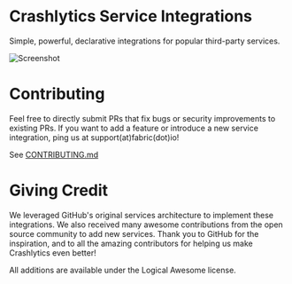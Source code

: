 # Crashlytics Service Integrations #

Simple, powerful, declarative integrations for popular third-party services.

![Screenshot](http://public.crashlytics.com.s3.amazonaws.com/fabric-services-readme-image.png)

# Contributing #

Feel free to directly submit PRs that fix bugs or security improvements to existing PRs.  If you want to add a feature or introduce a new service integration, ping us at support(at)fabric(dot)io!

See [CONTRIBUTING.md](https://github.com/crashlytics/crashlytics-services/blob/master/CONTRIBUTING.md)

# Giving Credit #

We leveraged GitHub's original services architecture to implement these integrations. We also received many awesome contributions from the open source community to add new services. Thank you to GitHub for the inspiration, and to all the amazing contributors for helping us make Crashlytics even better!

All additions are available under the Logical Awesome license.

